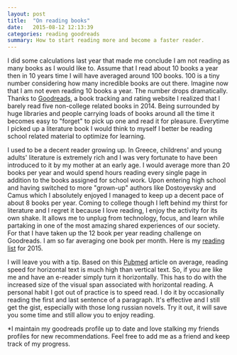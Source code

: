 ```yaml
---
layout: post
title:  "On reading books"
date:   2015-08-12 12:13:39
categories: reading goodreads
summary: How to start reading more and become a faster reader.
---
```



<!-- Realization. -->
I did some calculations last year that made me conclude I am not reading as many books as I would like to. Assume that I read about 10 books a year then in 10 years time I will have averaged around 100 books. 100 is a tiny number considering how many incredible books are out there. Imagine now that I am not even reading 10 books a year. The number drops dramatically. Thanks to [Goodreads], a book tracking and rating website I realized that I barely read five non-college related books in 2014. Being surrounded by huge libraries and people carrying loads of books around all the time it becomes easy to "forget" to pick up one and read it for pleasure. Everytime I picked up a literature book I would think to myself I better be reading school related material to optimize for learning.

<!-- Throwback.  -->
I used to be a decent reader growing up. In Greece, childrens' and young adults' literature is extremely rich and I was very fortunate to have been introduced to it by my mother at an early age. I would average more than 20 books per year and would spend hours reading every single page in addition to the books assigned for school work. Upon entering high school and having switched to more "grown-up" authors like Dostoyevsky and Camus which I absolutely enjoyed I managed to keep up a decent pace of about 8 books per year. Coming to college though I left behind my thirst for literature and I regret it because I love reading, I enjoy the activity for its own shake. It allows me to unplug from technology, focus, and learn while partaking in one of the most amazing shared experiences of our society. For that I have taken up the 12 book per year reading challenge on Goodreads. I am so far averaging one book per month. Here is my [reading list] for 2015.

<!-- Tips. -->
I will leave you with a tip. Based on this [Pubmed] article on average, reading speed for horizontal text is much high than vertical text. So, if you are like me and have an e-reader simply turn it horizontally. This has to do with the increased size of the visual span associated with horizontal reading. A personal habit I got out of practice is to speed read. I do it by occasionally reading the first and last sentence of a paragraph. It's effective and I still get the gist, especially with those long russian novels. Try it out, it will save you some time and still allow you to enjoy reading.


*I maintain my goodreads profile up to date and love stalking my friends profiles for new recommendations. Feel free to add me as a friend and keep track of my progress.


[Goodreads]:  http://goodreads.com
[PubMed]: http://www.ncbi.nlm.nih.gov/pmc/articles/PMC2921212/
[reading list]: /blog/readinglist